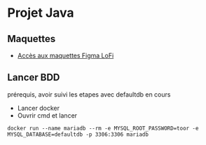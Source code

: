 # Projet Java

## Maquettes
- [Accès aux maquettes Figma LoFi](https://www.figma.com/file/NPQVqnbXNo6p6DXdb66Y2J/Maquettes-Asso-calendar?node-id=0%3A1)

## Lancer BDD 
prérequis, avoir suivi les etapes avec defaultdb en cours 

- Lancer docker 
- Ouvrir cmd et lancer 

``` docker run --name mariadb --rm -e MYSQL_ROOT_PASSWORD=toor -e MYSQL_DATABASE=defaultdb -p 3306:3306 mariadb ```
